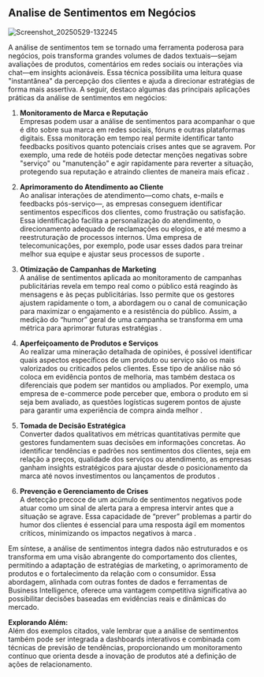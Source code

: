 ## Analise de Sentimentos em Negócios 


![Screenshot_20250529-132245](https://github.com/user-attachments/assets/2ab9e507-d513-436f-a95b-fde62d9fa583)


A análise de sentimentos tem se tornado uma ferramenta poderosa para negócios, pois transforma grandes volumes de dados textuais—sejam avaliações de produtos, comentários em redes sociais ou interações via chat—em insights acionáveis. Essa técnica possibilita uma leitura quase "instantânea" da percepção dos clientes e ajuda a direcionar estratégias de forma mais assertiva. A seguir, destaco algumas das principais aplicações práticas da análise de sentimentos em negócios:

1. **Monitoramento de Marca e Reputação**  
   Empresas podem usar a análise de sentimentos para acompanhar o que é dito sobre sua marca em redes sociais, fóruns e outras plataformas digitais. Essa monitoração em tempo real permite identificar tanto feedbacks positivos quanto potenciais crises antes que se agravem. Por exemplo, uma rede de hotéis pode detectar menções negativas sobre "serviço" ou "manutenção" e agir rapidamente para reverter a situação, protegendo sua reputação e atraindo clientes de maneira mais eficaz [](https://bing.com/search?q=aplica%c3%a7%c3%b5es+pr%c3%a1ticas+an%c3%a1lise+de+sentimentos+neg%c3%b3cios&citationMarker= "1")[](https://cidesp.com.br/artigo/analise-de-sentimento/ "2").

2. **Aprimoramento do Atendimento ao Cliente**  
   Ao analisar interações de atendimento—como chats, e-mails e feedbacks pós-serviço—, as empresas conseguem identificar sentimentos específicos dos clientes, como frustração ou satisfação. Essa identificação facilita a personalização do atendimento, o direcionamento adequado de reclamações ou elogios, e até mesmo a reestruturação de processos internos. Uma empresa de telecomunicações, por exemplo, pode usar esses dados para treinar melhor sua equipe e ajustar seus processos de suporte [](https://blog.brq.com/analise-de-sentimentos/ "3").

3. **Otimização de Campanhas de Marketing**  
   A análise de sentimentos aplicada ao monitoramento de campanhas publicitárias revela em tempo real como o público está reagindo às mensagens e às peças publicitárias. Isso permite que os gestores ajustem rapidamente o tom, a abordagem ou o canal de comunicação para maximizar o engajamento e a resistência do público. Assim, a medição do “humor” geral de uma campanha se transforma em uma métrica para aprimorar futuras estratégias [](https://cidesp.com.br/artigo/analise-de-sentimento/ "2")[](https://blog.brq.com/analise-de-sentimentos/ "3").

4. **Aperfeiçoamento de Produtos e Serviços**  
   Ao realizar uma mineração detalhada de opiniões, é possível identificar quais aspectos específicos de um produto ou serviço são os mais valorizados ou criticados pelos clientes. Esse tipo de análise não só coloca em evidência pontos de melhoria, mas também destaca os diferenciais que podem ser mantidos ou ampliados. Por exemplo, uma empresa de e-commerce pode perceber que, embora o produto em si seja bem avaliado, as questões logísticas sugerem pontos de ajuste para garantir uma experiência de compra ainda melhor [](https://cidesp.com.br/artigo/analise-de-sentimento/ "2").

5. **Tomada de Decisão Estratégica**  
   Converter dados qualitativos em métricas quantitativas permite que gestores fundamentem suas decisões em informações concretas. Ao identificar tendências e padrões nos sentimentos dos clientes, seja em relação a preços, qualidade dos serviços ou atendimento, as empresas ganham insights estratégicos para ajustar desde o posicionamento da marca até novos investimentos ou lançamentos de produtos [](https://bing.com/search?q=aplica%c3%a7%c3%b5es+pr%c3%a1ticas+an%c3%a1lise+de+sentimentos+neg%c3%b3cios&citationMarker= "1")[](https://forms.app/pt/blog/analise-de-sentimentos "4").

6. **Prevenção e Gerenciamento de Crises**  
   A detecção precoce de um acúmulo de sentimentos negativos pode atuar como um sinal de alerta para a empresa intervir antes que a situação se agrave. Essa capacidade de “prever” problemas a partir do humor dos clientes é essencial para uma resposta ágil em momentos críticos, minimizando os impactos negativos à marca [](https://blog.brq.com/analise-de-sentimentos/ "3").

Em síntese, a análise de sentimentos integra dados não estruturados e os transforma em uma visão abrangente do comportamento dos clientes, permitindo a adaptação de estratégias de marketing, o aprimoramento de produtos e o fortalecimento da relação com o consumidor. Essa abordagem, alinhada com outras fontes de dados e ferramentas de Business Intelligence, oferece uma vantagem competitiva significativa ao possibilitar decisões baseadas em evidências reais e dinâmicas do mercado.

**Explorando Além:**  
Além dos exemplos citados, vale lembrar que a análise de sentimentos também pode ser integrada a dashboards interativos e combinada com técnicas de previsão de tendências, proporcionando um monitoramento contínuo que orienta desde a inovação de produtos até a definição de ações de relacionamento. 




 
